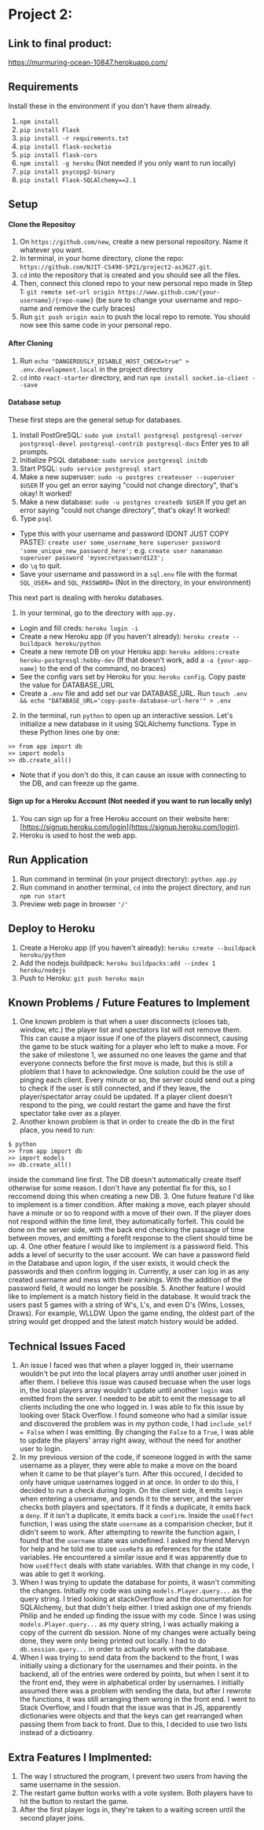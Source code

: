 # Project 2: 

## Link to final product:
https://murmuring-ocean-10847.herokuapp.com/

## Requirements
Install these in the environment if you don't have them already.
1. `npm install`
2. `pip install Flask`
3. `pip install -r requirements.txt`
4. `pip install flask-socketio`
5. `pip install flask-cors`
6. `npm install -g heroku` (Not needed if you only want to run locally)
7. `pip install psycopg2-binary`
8. `pip install Flask-SQLAlchemy==2.1`

## Setup
#### Clone the Repositoy
1. On `https://github.com/new`, create a new personal repository. Name it whatever you want.
2. In terminal, in your home directory, clone the repo: `https://github.com/NJIT-CS490-SP21/project2-as3627.git`.
3. `cd` into the repository that is created and you should see all the files.
4. Then, connect this cloned repo to your new personal repo made in Step 1: `git remote set-url origin https://www.github.com/{your-username}/{repo-name}` 
(be sure to change your username and repo-name and remove the curly braces)
5. Run `git push origin main` to push the local repo to remote. You should now see this same code in your personal repo.

#### After Cloning
1. Run `echo "DANGEROUSLY_DISABLE_HOST_CHECK=true" > .env.development.local` in the project directory
2. `cd` into `react-starter` directory, and run `npm install socket.io-client --save`

#### Database setup
These first steps are the general setup for databases.
1. Install PostGreSQL: `sudo yum install postgresql postgresql-server postgresql-devel postgresql-contrib postgresql-docs` Enter yes to all prompts.
2. Initialize PSQL database: `sudo service postgresql initdb`
3. Start PSQL: `sudo service postgresql start`
4. Make a new superuser: `sudo -u postgres createuser --superuser $USER` If you get an error saying "could not change directory", that's okay! It worked!
5. Make a new database: `sudo -u postgres createdb $USER` If you get an error saying "could not change directory", that's okay! It worked!
6. Type `psql`
- Type this with your username and password (DONT JUST COPY PASTE): `create user some_username_here superuser password 'some_unique_new_password_here';` 
e.g. `create user namanaman superuser password 'mysecretpassword123';`
- do `\q` to quit.
- Save your username and password in a `sql.env` file with the format `SQL_USER=` and `SQL_PASSWORD=` (Not in the directory, in your environment)


This next part is dealing with heroku databases.
1. In your terminal, go to the directory with `app.py.`
- Login and fill creds: `heroku login -i`
- Create a new Heroku app (if you haven't already): `heroku create --buildpack heroku/python`
- Create a new remote DB on your Heroku app: `heroku addons:create heroku-postgresql:hobby-dev` (If that doesn't work, add a 
`-a {your-app-name}` to the end of the command, no braces)
- See the config vars set by Heroku for you: `heroku config`. Copy paste the value for DATABASE_URL
- Create a `.env` file and add set our var DATABASE\_URL. Run `touch .env && echo "DATABASE_URL='copy-paste-database-url-here'" > .env`
2. In the terminal, run `python` to open up an interactive session. Let's initialize a new database in it using SQLAlchemy functions. Type in these Python lines one by one:
```
>> from app import db
>> import models
>> db.create_all()
```
- Note that if you don't do this, it can cause an issue with connecting to the DB, and can freeze up the game.

#### Sign up for a Heroku Account (Not needed if you want to run locally only)
1. You can sign up for a free Heroku account on their website here: [https://signup.heroku.com/login](https://signup.heroku.com/login).
2. Heroku is used to host the web app.

## Run Application
1. Run command in terminal (in your project directory): `python app.py`
2. Run command in another terminal, `cd` into the project directory, and run `npm run start`
3. Preview web page in browser `'/'`

## Deploy to Heroku
1. Create a Heroku app (if you haven't already): `heroku create --buildpack heroku/python`
2. Add the nodejs buildpack: `heroku buildpacks:add --index 1 heroku/nodejs`
3. Push to Heroku: `git push heroku main`


## Known Problems / Future Features to Implement
1. One known problem is that when a user disconnects (closes tab, window, etc.) the player list and 
spectators list will not remove them. This can cause a mjaor issue if one of the players disconnect,
causing the game to be stuck waiting for a player who left to make a move. For the sake of milestone 1, we
assumed no one leaves the game and that everyone connects before the first move is made, but this is still
a ploblem that I have to acknowledge. One solution could be the use of pinging each client. Every minute or so,
the server could send out a ping to check if the user is still connected, and if they leave, the player/spectator array 
could be updated. If a player client doesn't respond to the ping, we could restart the game and have the first spectator 
take over as a player.
2. Another known problem is that in order to create the db in the first place, you need to run:
```
$ python
>> from app import db
>> import models
>> db.create_all()
```
inside the command line first. The DB doesn't automatically create itself otherwise for some reason. I don't have any potential fix for this, so I reccomend 
doing this when creating a new DB.
3. One future feature I'd like to implement is a timer condition. After making a move, each player should have a minute or so to 
respond with a move of their own. If the player does not respond within the time limit, they automatically forfeit. This could be done
on the server side, with the back end checking the passage of time between moves, and emitting a forefit response to the client 
should time be up.
4. One other feature I would like to implement is a password field. This adds a level of security to the user account. We can have a
password field in the Database and upon login, if the user exists, it would check the passwords and then confirm logging in. Currently, a 
user can log in as any created username and mess with their rankings. With the addition of the password field, it would no longer be possible. 
5. Another feature I would like to implement is a match history field in the database. It would track the users past 5 games with a string
of W's, L's, and even D's (Wins, Losses, Draws). For example, WLLDW. Upon the game ending, the oldest part of the string would get dropped and the latest match history 
would be added. 

## Technical Issues Faced
1. An issue I faced was that when a player logged in, their username wouldn't be put into the local players array until another user joined in after them.
I believe this issue was caused becuase when the user logs in, the local players array wouldn't update until another `login` was emitted from the server.
I needed to be ablt to emit the message to all clients including the one who logged in. I was able to fix this issue by looking over Stack Overflow. I found 
someone who had a similar issue and discovered the problem was in my python code, I had `include_self = False` when I was emitting. By changing the `False` to 
a `True`, I was able to update the players' array right away, without the need for another user to login.
2. In my previous version of the code, if someone logged in with the same username as a player, they were able to make a move on the board
when it came to be that player's turn. After this occured, I decided to only have unique usernames logged in at once. In order to do this, I 
decided to run a check during login. On the client side, it emits `login` when entering a username, and sends it
to the server, and the server checks both players and spectators. If it finds a duplicate, it emits back a `deny`. If it isn't a duplicate,
it emits back a `confirm`. Inside the `useEffect` function, I was using the state `username` as a comparision checker, but it didn't seem to work.
After attempting to rewrite the function again, I found that the `username` state was undefined. I asked my friend Mervyn for help and he told me 
to use `useRef`s as references for the state variables. He encountered a similar issue and it was apparently due to how `useEffect` deals with state variables.
With that change in my code, I was able to get it working.
3. When I was trying to update the database for points, it wasn't commiting the changes. Initially my code was using `models.Player.query...` as the query string. 
I tried looking at stackOverflow and the documentation for SQLAlchemy, but that didn't help either. I tried askign one of my friends Philip and he ended up finding 
the issue with my code. Since I was using `models.Player.query...` as my query string, I was actually making a copy of the current db session. None of my changes were 
actually being done, they were only being printed out locally. I had to do `db.session.query...` in order to actually work with the database. 
4. When I was trying to send data from the backend to the front, I was initially using a dictionary for the usernames and their points. in the backend, all of the entries
were ordered by points, but when I sent it to the front end, they were in alphabetical order by usernames. I initially assumed there was a problem with sending the data, but 
after I rewrote the functions, it was still arranging them wrong in the front end. I went to Stack Overflow, and I foudn that the issue was that in 
JS, apparently dictionaries were objects and that the keys can get rearranged when passing them from back to front. Due to this, I decided to use two lists instead of a dictioanry.


## Extra Features I Implmented:
1. The way I structured the program, I prevent two users from having the same username in the session. 
2. The restart game button works with a vote system. Both players have to hit the button to restart the game.
3. After the first player logs in, they're taken to a waiting screen until the second player joins.